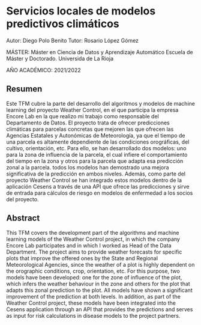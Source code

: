 # Servicios locales de modelos predictivos climáticos

Autor: Diego Polo Benito
Tutor: Rosario López Gómez

MÁSTER:
Máster en Ciencia de Datos y Aprendizaje Automático
Escuela de Máster y Doctorado. Universida de La Rioja 

AÑO ACADÉMICO: 2021/2022

## Resumen
Este TFM cubre la parte del desarrollo del algoritmos y modelos de machine learning del proyecto Weather Control, en el que participa la empresa Encore Lab en la que realizo mi trabajo como responsable del Departamento de Datos. El proyecto trata de ofrecer predicciones climáticas para parcelas concretas que mejoren las que ofrecen las Agencias Estatales y Autonómicas de Meteorología, ya que el tiempo de una parcela es altamente dependiente de las condiciones orográficas, del cultivo, orientación, etc. Para ello, se han desarrollado dos modelos: uno para la zona de influencia de la parcela, el cual infiere el comportamiento del tiempo en la zona y otros para la parcela que adapta esa predicción zonal a la parcela. todos los modelos han demostrado una mejora significativa de la predicción en ambos niveles. Además, como parte del proyecto Weather Control se han integrado estos modelos dentro de la aplicación Cesens a través de una API que ofrece las predicciones y sirve de entrada para cálculos de riesgo en modelos de enfermedad a los socios del proyecto.

## Abstract
This TFM covers the development part of the algorithms and machine learning models of the Weather Control project, in which the company Encore Lab participates and in which I worked as Head of the Data Department. The project aims to provide weather forecasts for specific plots that improve the offered ones by the State and Regional Meteorological Agencies, since the weather of a plot is highly dependent on the orographic conditions, crop, orientation, etc. For this purpose, two models have been developed: one for the zone of influence of the plot, which infers the weather behaviour in the zone and others for the plot that adapts this zonal prediction to the plot. All models have shown a significant improvement of the prediction at both levels. In addition, as part of the Weather Control project, these models have been integrated into the Cesens application through an API that provides the predictions and serves as input for risk calculations in disease models to the project partners.
